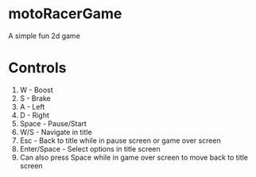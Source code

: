 # motoRacerGame

A simple fun 2d game 

# Controls
1. W - Boost
2. S - Brake
3. A - Left
4. D - Right
5. Space - Pause/Start
6. W/S - Navigate in title
7. Esc - Back to title while in pause screen or game over screen
8. Enter/Space - Select options in title screen
9. Can also press Space while in game over screen to move back to title screen
